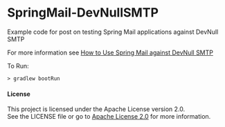# SpringMail-DevNullSMTP
Example code for post on testing Spring Mail applications against DevNull SMTP

For more information see [How to Use Spring Mail against DevNull SMTP](http://amydegregorio.com/2019/07/26/spring-mail-devnull-smtp/)

To Run:
```
> gradlew bootRun
```

#### License

This project is licensed under the Apache License version 2.0.  
See the LICENSE file or go to [Apache License 2.0](https://www.apache.org/licenses/LICENSE-2.0) for more information. 
